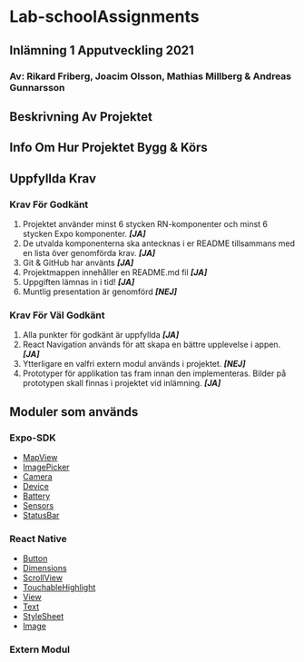 # Lab-schoolAssignments

## Inlämning 1 Apputveckling 2021

### Av: Rikard Friberg, Joacim Olsson, Mathias Millberg & Andreas Gunnarsson

## Beskrivning Av Projektet

## Info Om Hur Projektet Bygg & Körs

## Uppfyllda Krav

### Krav För Godkänt

1. Projektet använder minst 6 stycken RN-komponenter och minst 6 stycken Expo komponenter. ***[JA]***
2. De utvalda komponenterna ska antecknas i er README tillsammans med en lista över genomförda krav. ***[JA]***
3. Git & GitHub har använts ***[JA]***
4. Projektmappen innehåller en README.md fil  ***[JA]***
5. Uppgiften lämnas in i tid! ***[JA]***
6. Muntlig presentation är genomförd ***[NEJ]***

### Krav För Väl Godkänt

1. Alla punkter för godkänt är uppfyllda ***[JA]***
2. React Navigation används för att skapa en bättre upplevelse i appen. ***[JA]***
3. Ytterligare en valfri extern modul används i projektet. ***[NEJ]***
4. Prototyper för applikation tas fram innan den implementeras. Bilder på prototypen skall finnas i projektet vid inlämning. ***[JA]***

## Moduler som används

### Expo-SDK

- [MapView](https://docs.expo.dev/versions/v42.0.0/sdk/map-view/)
- [ImagePicker](https://docs.expo.dev/versions/v42.0.0/sdk/imagepicker/)
- [Camera](https://docs.expo.dev/versions/v42.0.0/sdk/camera/)
- [Device](https://docs.expo.dev/versions/v42.0.0/sdk/device/)
- [Battery](https://docs.expo.dev/versions/v42.0.0/sdk/Battery/)
- [Sensors](https://docs.expo.dev/versions/v42.0.0/sdk/sensors/)
- [StatusBar](https://docs.expo.dev/versions/v42.0.0/sdk/statusbar/)

### React Native

- [Button](https://docs.expo.dev/versions/v42.0.0/react-native/button/)
- [Dimensions](https://docs.expo.dev/versions/v42.0.0/react-native/dimensions/)
- [ScrollView](https://docs.expo.dev/versions/v42.0.0/react-native/scrollview/)
- [TouchableHighlight](https://docs.expo.dev/versions/v42.0.0/react-native/touchablehighlight/)
- [View](https://docs.expo.dev/versions/v42.0.0/react-native/view/)
- [Text](https://docs.expo.dev/versions/v42.0.0/react-native/text/)
- [StyleSheet](https://docs.expo.dev/versions/v42.0.0/react-native/stylesheet/)
- [Image](https://docs.expo.dev/versions/v42.0.0/react-native/image/)

### Extern Modul
